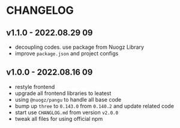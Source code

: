 # CHANGELOG

## v1.1.0 - 2022.08.29 09
* decoupling codes. use package from Nuogz Library
* improve `package.json` and project configs


## v1.0.0 - 2022.08.16 09
* restyle frontend
* upgrade all frontend libraries to leatest
* using `@nuogz/pangu` to handle all base code
* bump up `three` to `0.143.0` from `0.140.2` and update related code
* start use `CHANGLOG.md` from version `v2.0.0`
* tweak all files for using official npm
